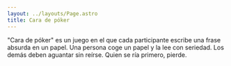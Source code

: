 ```yaml
---
layout: ../layouts/Page.astro
title: Cara de póker
---
```


"Cara de póker" es un juego en el que cada participante escribe una frase
absurda en un papel. Una persona coge un papel y la lee con seriedad. Los demás
deben aguantar sin reírse. Quien se ría primero, pierde.
